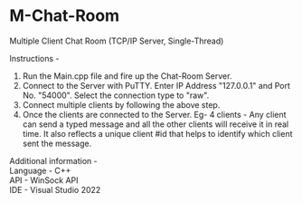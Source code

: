 # M-Chat-Room
Multiple Client Chat Room (TCP/IP Server, Single-Thread)

Instructions - 

1. Run the Main.cpp file and fire up the Chat-Room Server.
2. Connect to the Server with PuTTY. Enter IP Address "127.0.0.1" and Port No. "54000". Select the connection type to "raw". 
3. Connect multiple clients by following the above step.
4. Once the clients are connected to the Server. Eg- 4 clients - Any client can send a typed message and all the other clients will receive it in real time. It also reflects a unique client #id that helps to identify which client sent the message. 

Additional information -  
Language - C++  
API - WinSock API  
IDE - Visual Studio 2022  
